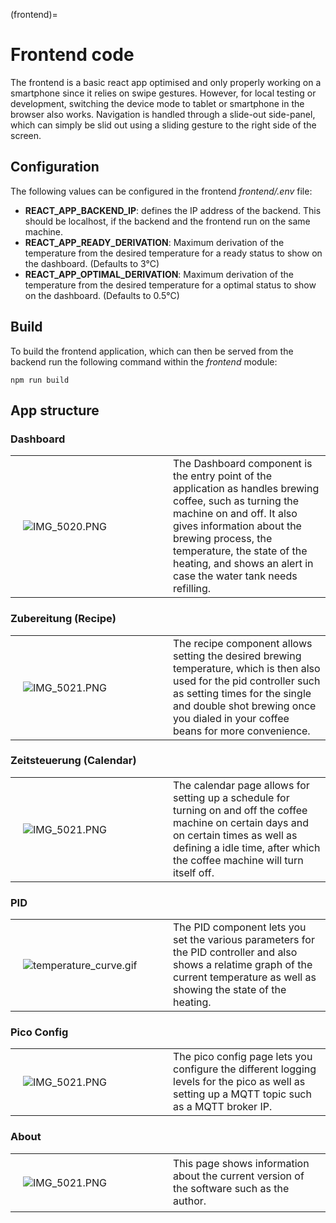 (frontend)=
# Frontend code
The frontend is a basic react app optimised and only properly working on a smartphone since it relies on swipe gestures. However, for local testing or development, switching the device mode to tablet or smartphone in the browser also works.
Navigation is handled through a slide-out side-panel, which can simply be slid out using a sliding gesture to the right side of the screen.

## Configuration
The following values can be configured in the frontend _frontend/.env_ file:
* **REACT_APP_BACKEND_IP**: defines the IP address of the backend. This should be localhost, if the backend and the frontend run on the same machine.
* **REACT_APP_READY_DERIVATION**: Maximum derivation of the temperature from the desired temperature for a ready status to show on the dashboard. (Defaults to 3°C)
* **REACT_APP_OPTIMAL_DERIVATION**: Maximum derivation of the temperature from the desired temperature for a optimal status to show on the dashboard. (Defaults to 0.5°C)

## Build
To build the frontend application, which can then be served from the backend run the following command within the _frontend_ module:
```shell
npm run build
```

## App structure

### Dashboard
<table>
<tr>
<td style='width: 50%; padding: 20px'>

![IMG_5020.PNG](IMG_5020.PNG)
</td>
<td>
The Dashboard component is the entry point of the application as handles brewing coffee, such as turning the machine on and off. It also gives information about the brewing process, the temperature, the state of the heating, and shows an alert in case the water tank needs refilling.
</td>
</tr>
</table>

### Zubereitung (Recipe)
<table>
<tr>
<td style='width: 50%; padding: 20px'>

![IMG_5021.PNG](IMG_5021.PNG)
</td>
<td>
The recipe component allows setting the desired brewing temperature, which is then also used for the pid controller such as setting times for the single and double shot brewing once you dialed in your coffee beans for more convenience.
</td>
</tr>
</table>


### Zeitsteuerung (Calendar)
<table>
<tr>
<td style='width: 50%; padding: 20px'>

![IMG_5021.PNG](IMG_5022.PNG)
</td>
<td>
The calendar page allows for setting up a schedule for turning on and off the coffee machine on certain days and on certain times as well as defining a idle time, after which the coffee machine will turn itself off.
</td>
</tr>
</table>


### PID
<table>
<tr>
<td style='width: 50%; padding: 20px'>

![temperature_curve.gif](temperature_curve.gif)
</td>
<td>
The PID component lets you set the various parameters for the PID controller and also shows a relatime graph of the current temperature as well as showing the state of the heating.
</td>
</tr>
</table>


### Pico Config
<table>
<tr>
<td style='width: 50%; padding: 20px'>

![IMG_5021.PNG](IMG_5023.PNG)
</td>
<td>
The pico config page lets you configure the different logging levels for the pico as well as setting up a MQTT topic such as a MQTT broker IP.
</td>
</tr>
</table>


### About
<table>
<tr>
<td style='width: 50%; padding: 20px'>

![IMG_5021.PNG](IMG_5023.PNG)
</td>
<td>
This page shows information about the current version of the software such as the author.
</td>
</tr>
</table>
